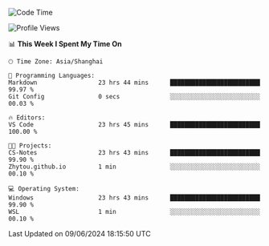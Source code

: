 <!--START_SECTION:waka-->
![Code Time](http://img.shields.io/badge/Code%20Time-1%2C759%20hrs%2031%20mins-blue)

![Profile Views](http://img.shields.io/badge/Profile%20Views-3-blue)

📊 **This Week I Spent My Time On** 

```text
🕑︎ Time Zone: Asia/Shanghai

💬 Programming Languages: 
Markdown                 23 hrs 44 mins      █████████████████████████   99.97 % 
Git Config               0 secs              ░░░░░░░░░░░░░░░░░░░░░░░░░   00.03 % 

🔥 Editors: 
VS Code                  23 hrs 45 mins      █████████████████████████   100.00 % 

🐱‍💻 Projects: 
CS-Notes                 23 hrs 43 mins      █████████████████████████   99.90 % 
Zhytou.github.io         1 min               ░░░░░░░░░░░░░░░░░░░░░░░░░   00.10 % 

💻 Operating System: 
Windows                  23 hrs 43 mins      █████████████████████████   99.90 % 
WSL                      1 min               ░░░░░░░░░░░░░░░░░░░░░░░░░   00.10 % 
```


 Last Updated on 09/06/2024 18:15:50 UTC
<!--END_SECTION:waka-->